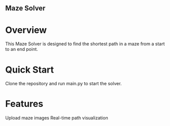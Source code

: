 ## Maze Solver

# Overview
This Maze Solver is designed to find the shortest path in a maze from a start to an end point.

# Quick Start
Clone the repository and run main.py to start the solver.

# Features
Upload maze images
Real-time path visualization
